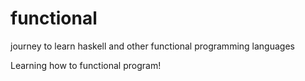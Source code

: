 # functional
journey to learn haskell and other functional programming languages

Learning how to functional program!
